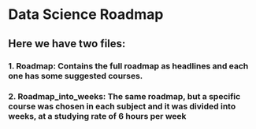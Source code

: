 # Data Science Roadmap

## Here we have two files:
### 1. Roadmap: Contains the full roadmap as headlines and each one has some suggested courses.
### 2. Roadmap_into_weeks: The same roadmap, but a specific course was chosen in each subject and it was divided into weeks, at a studying rate of 6 hours per week
